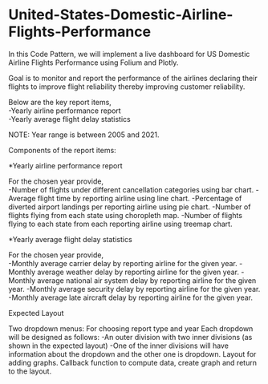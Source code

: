 # United-States-Domestic-Airline-Flights-Performance

In this Code Pattern, we will implement a live dashboard for US Domestic Airline Flights Performance using Folium and Plotly.

Goal is to monitor and report the performance of the airlines declaring their flights to improve flight reliability thereby improving customer reliability. 

Below are the key report items,  
-Yearly airline performance report  
-Yearly average flight delay statistics 

NOTE: Year range is between 2005 and 2021. 

Components of the report items:

*Yearly airline performance report 

For the chosen year provide,  
-Number of flights under different cancellation categories using bar chart. 
-Average flight time by reporting airline using line chart. 
-Percentage of diverted airport landings per reporting airline using pie chart. 
-Number of flights flying from each state using choropleth map. 
-Number of flights flying to each state from each reporting airline using treemap chart. 

*Yearly average flight delay statistics  

For the chosen year provide,  
-Monthly average carrier delay by reporting airline for the given year. 
-Monthly average weather delay by reporting airline for the given year. 
-Monthly average national air system delay by reporting airline for the given year. 
-Monthly average security delay by reporting airline for the given year. 
-Monthly average late aircraft delay by reporting airline for the given year.


Expected Layout

Two dropdown menus: For choosing report type and year
Each dropdown will be designed as follows:
-An outer division with two inner divisions (as shown in the expected layout)
-One of the inner divisions will have information about the dropdown and the other one is dropdown.
Layout for adding graphs.
Callback function to compute data, create graph and return to the layout.

